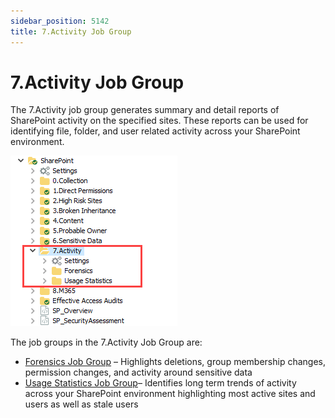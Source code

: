 ```yaml
---
sidebar_position: 5142
title: 7.Activity Job Group
---
```


# 7.Activity Job Group

The 7.Activity job group generates summary and detail reports of SharePoint activity on the specified sites. These reports can be used for identifying file, folder, and user related activity across your SharePoint environment.

![7.Activity Job Group in the Jobs Tree](../../../../../../../static/images/AccessAnalyzer_12.0/Content/Resources/Images/EnterpriseAuditor/Solutions/SharePoint/Activity/JobsTree.png "7.Activity Job Group in the Jobs Tree")

The job groups in the 7.Activity Job Group are:

* [Forensics Job Group](Forensics/Overview "Forensics Job Group") – Highlights deletions, group membership changes, permission changes, and activity around sensitive data
* [Usage Statistics Job Group](UsageStatistics/Overview "Usage Statistics Job Group")– Identifies long term trends of activity across your SharePoint environment highlighting most active sites and users as well as stale users